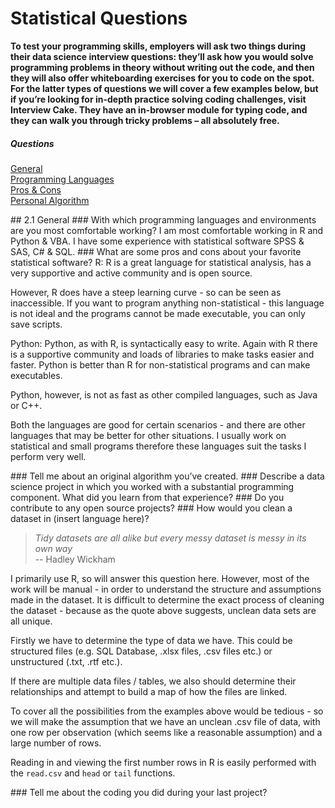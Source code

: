 # Statistical Questions

__To test your programming skills, employers will ask two things during their data science interview questions: they’ll ask how you would solve programming problems in theory without writing out the code, and then they will also offer whiteboarding exercises for you to code on the spot. For the latter types of questions we will cover a few examples below, but if you’re looking for in-depth practice solving coding challenges, visit Interview Cake. They have an in-browser module for typing code, and they can walk you through tricky problems – all absolutely free.__

##### Questions
[General](#general)    
	[Programming Languages](#languages)    
	[Pros & Cons](#procon)    
	[Personal Algorithm](#algo)    
	
<a name='general'>
## 2.1 General
<a name='languages'>
### With which programming languages and environments are you most comfortable working?
I am most comfortable working in R and Python & VBA. I have some experience with statistical software SPSS & SAS, C# & SQL. 

<a name='procon'>
### What are some pros and cons about your favorite statistical software?
R: 
R is a great language for statistical analysis, has a very supportive and active community and is open source. 

However, R does have a steep learning curve - so can be seen as inaccessible. If you want to program anything non-statistical - this language is not ideal and the programs cannot be made executable, you can only save scripts. 

Python: 
Python, as with R, is syntactically easy to write. Again with R there is a supportive community and loads of libraries to make tasks easier and faster. Python is better than R for non-statistical programs and can make executables. 

Python, however, is not as fast as other compiled languages, such as Java or C++.

Both the languages are good for certain scenarios - and there are other languages that may be better for other situations. I usually work on statistical and small programs therefore these languages suit the tasks I perform very well. 

<a name='algo'>
### Tell me about an original algorithm you’ve created.

<a name='CLT'>
### Describe a data science project in which you worked with a substantial programming component. What did you learn from that experience?

<a name='CLT'>
### Do you contribute to any open source projects?

<a name='CLT'>
### How would you clean a dataset in (insert language here)?

> _Tidy datasets are all alike but every messy dataset is messy in its own way_   
> -- Hadley Wickham

I primarily use R, so will answer this question here. However, most of the work will be manual - in order to understand the structure and assumptions made in the dataset. It is difficult to determine the exact process of cleaning the dataset - because as the quote above suggests, unclean data sets are all unique. 

Firstly we have to determine the type of data we have. This could be structured files  (e.g. SQL Database, .xlsx files, .csv files etc.) or unstructured (.txt, .rtf etc.). 

If there are multiple data files / tables, we also should determine their relationships and attempt to build a map of how the files are linked. 

To cover all the possibilities from the examples above would be tedious - so we will make the assumption that we have an unclean .csv file of data, with one row per observation (which seems like a reasonable assumption) and a large number of rows. 

Reading in and viewing the first number rows in R is easily performed with the `read.csv` and `head` or `tail` functions. 

<a name='CLT'>
### Tell me about the coding you did during your last project?